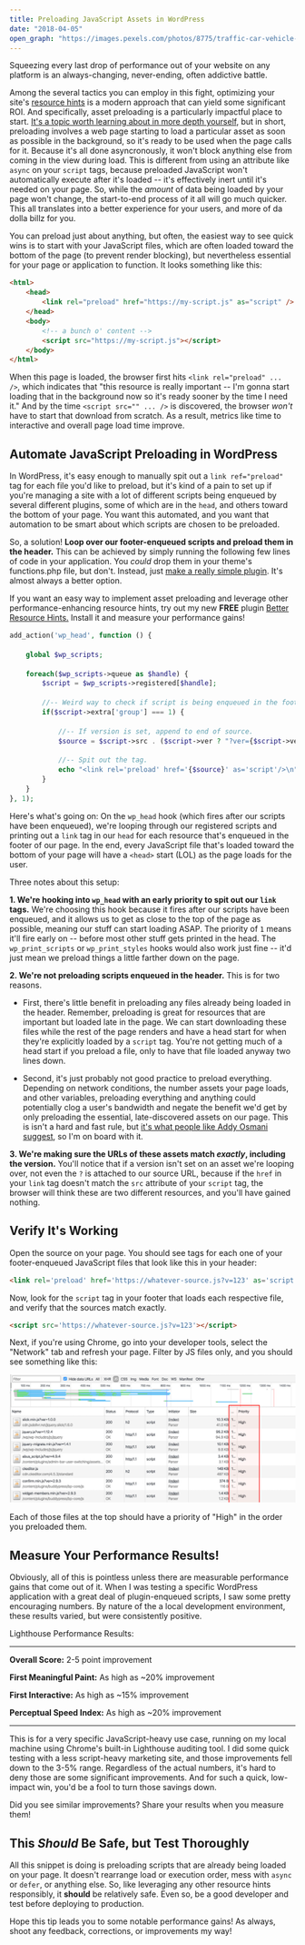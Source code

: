 ```yaml
---
title: Preloading JavaScript Assets in WordPress
date: "2018-04-05"
open_graph: "https://images.pexels.com/photos/8775/traffic-car-vehicle-black.jpg"
---
```


Squeezing every last drop of performance out of your website on any platform is an always-changing, never-ending, often addictive battle.

Among the several tactics you can employ in this fight, optimizing your site's [resource hints](https://www.w3.org/TR/resource-hints) is a modern approach that can yield some significant ROI. And specifically, asset preloading is a particularly impactful place to start. [It's a topic worth learning about in more depth yourself](https://www.smashingmagazine.com/2016/02/preload-what-is-it-good-for/), but in short, preloading involves a web page starting to load a particular asset as soon as possible in the background, so it's ready to be used when the page calls for it. Because it's all done asyncronously, it won't block anything else from coming in the view during load. This is different from using an attribute like `async` on your `script` tags, because preloaded JavaScript won't automatically execute after it's loaded -- it's effectively inert until it's needed on your page. So, while the _amount_ of data being loaded by your page won't change, the start-to-end process of it all will go much quicker. This all translates into a better experience for your users, and more of da dolla billz for you.

You can preload just about anything, but often, the easiest way to see quick wins is to start with your JavaScript files, which are often loaded toward the bottom of the page (to prevent render blocking), but nevertheless essential for your page or application to function. It looks something like this: 

```html
<html>
	<head>
		<link rel="preload" href="https://my-script.js" as="script" />
	</head>
	<body>
		<!-- a bunch o' content -->
		<script src="https://my-script.js"></script>
	</body>
</html>
```

When this page is loaded, the browser first hits `<link rel="preload" ... />`, which indicates that "this resource is really important -- I'm gonna start loading that in the background now so it's ready sooner by the time I need it." And by the time `<script src="" ... />` is discovered, the browser _won't_ have to start that download from scratch. As a result, metrics like time to interactive and overall page load time improve.

## Automate JavaScript Preloading in WordPress

In WordPress, it's easy enough to manually spit out a `link ref="preload"` tag for each file you'd like to preload, but it's kind of a pain to set up if you're managing a site with a lot of different scripts being enqueued by several different plugins, some of which are in the `head`, and others toward the bottom of your page. You want this automated, and you want that automation to be smart about which scripts are chosen to be preloaded. 

So, a solution! **Loop over our footer-enqueued scripts and preload them in the header.** This can be achieved by simply running the following few lines of code in your application. You _could_ drop them in your theme's functions.php file, but don't. Instead, just [make a really simple plugin](https://macarthur.me/posts/creating-the-simplest-wordpress-plugin). It's almost always a better option.

<aside>
  <p>
    If you want an easy way to implement asset preloading and leverage other performance-enhancing resource hints, try out my new <strong>FREE</strong> plugin <a href="https://wordpress.org/plugins/better-resource-hints">Better Resource Hints.</a> Install it and measure your performance gains!
  </p>
</aside>

```php
add_action('wp_head', function () {

    global $wp_scripts;

    foreach($wp_scripts->queue as $handle) {
        $script = $wp_scripts->registered[$handle];

        //-- Weird way to check if script is being enqueued in the footer.
        if($script->extra['group'] === 1) {

            //-- If version is set, append to end of source.
            $source = $script->src . ($script->ver ? "?ver={$script->ver}" : "");

            //-- Spit out the tag.
            echo "<link rel='preload' href='{$source}' as='script'/>\n";
        }
    }
}, 1);

```
Here's what's going on: On the `wp_head` hook (which fires after our scripts have been enqueued), we're looping through our registered scripts and printing out a `link` tag in our `head` for each resource that's enqueued in the footer of our page. In the end, every JavaScript file that's loaded toward the bottom of your page will have a `<head>` start (LOL) as the page loads for the user.

Three notes about this setup: 

**1. We're hooking into `wp_head` with an early priority to spit out our `link` tags.** We're choosing this hook because it fires after our scripts have been enqueued, and it allows us to get as close to the top of the page as possible, meaning our stuff can start loading ASAP. The priority of `1` means it'll fire early on -- before most other stuff gets printed in the head. The `wp_print_scripts` or `wp_print_styles` hooks would also work just fine -- it'd just mean we preload things a little farther down on the page. 

**2. We're not preloading scripts enqueued in the header.** This is for two reasons. 

* First, there's little benefit in preloading any files already being loaded in the header. Remember, preloading is great for resources that are important but loaded late in the page. We can start downloading these files while the rest of the page renders and have a head start for when they're explicitly loaded by a `script` tag. You're not getting much of a head start if you preload a file, only to have that file loaded anyway two lines down.

* Second, it's just probably not good practice to preload everything. Depending on network conditions, the number assets your page loads, and other variables, preloading everything and anything could potentially clog a user's bandwidth and negate the benefit we'd get by only preloading the essential, late-discovered assets on our page. This is isn't a hard and fast rule, but [it's what people like Addy Osmani suggest](https://medium.com/reloading/preload-prefetch-and-priorities-in-chrome-776165961bbf), so I'm on board with it. 

**3. We're making sure the URLs of these assets match _exactly_, including the version.** You'll notice that if a version isn't set on an asset we're looping over, not even the `?` is attached to our source URL, because if the `href` in your `link` tag doesn't match the `src` attribute of your `script` tag, the browser will think these are two different resources, and you'll have gained nothing. 

## Verify It's Working 

Open the source on your page. You should see tags for each one of your footer-enqueued JavaScript files that look like this in your header: 

```html
<link rel='preload' href='https://whatever-source.js?v=123' as='script'/>
```

Now, look for the `script` tag in your footer that loads each respective file, and verify that the sources match exactly. 

```html
<script src='https://whatever-source.js?v=123'></script>
```

Next, if you're using Chrome, go into your developer tools, select the "Network" tab and refresh your page. Filter by JS files only, and you should see something like this: 

![Preloading in WordPress](preloading.jpg)

Each of those files at the top should have a priority of "High" in the order you preloaded them. 

## Measure Your Performance Results!

Obviously, all of this is pointless unless there are measurable performance gains that come out of it. When I was testing a specific WordPress application with a great deal of plugin-enqueued scripts, I saw some pretty encouraging numbers. By nature of the a local development environment, these results varied, but were consistently positive.

Lighthouse Performance Results: 

---

**Overall Score:** 2-5 point improvement 

**First Meaningful Paint:** As high as ~20% improvement 

**First Interactive:** As high as ~15% improvement 

**Perceptual Speed Index:** As high as ~20% improvement 

---

This is for a very specific JavaScript-heavy use case, running on my local machine using Chrome's built-in Lighthouse auditing tool. I did some quick testing with a less script-heavy marketing site, and those improvements fell down to the 3-5% range. Regardless of the actual numbers, it's hard to deny those are some significant improvements. And for such a quick, low-impact win, you'd be a fool to turn those savings down.

Did you see similar improvements? Share your results when you measure them!

## This _Should_ Be Safe, but Test Thoroughly

All this snippet is doing is preloading scripts that are already being loaded on your page. It doesn't rearrange load or execution order, mess with `async` or `defer`, or anything else. So, like leveraging any other resource hints responsibly, it **should** be relatively safe. Even so, be a good developer and test before deploying to production.

Hope this tip leads you to some notable performance gains! As always, shoot any feedback, corrections, or improvements my way!
